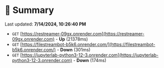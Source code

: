# 📖 Summary
Last updated: **7/14/2024, 10:26:40 PM**

- `GET` [https://restreamer-09gx.onrender.com](https://restreamer-09gx.onrender.com) - **Up** (21378ms)
- `GET` [https://filestreambot-b5k6.onrender.com/](https://filestreambot-b5k6.onrender.com/) - **Down** (301ms)
- `GET` [https://jupyterlab-python3-12-3.onrender.com](https://jupyterlab-python3-12-3.onrender.com) - **Down** (174ms)
